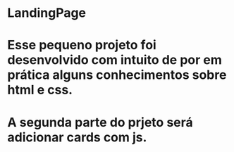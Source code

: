 # LandingPage

# Esse pequeno projeto foi desenvolvido com intuito de por em prática alguns conhecimentos sobre html e css.

# A segunda parte do prjeto será adicionar cards com js.